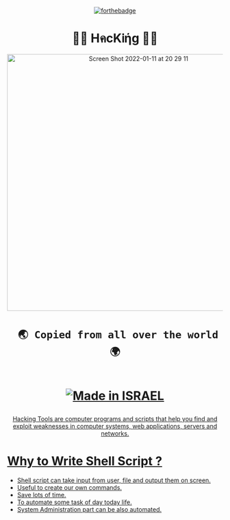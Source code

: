 <div align="center">

[![forthebadge](https://forthebadge.com/images/badges/built-with-love.svg)](https://forthebadge.com)

<h1 align="center"> 👨‍💻 HคcKᎥήg 👨‍💻 </h1>

<img width="598" alt="Screen Shot 2022-01-11 at 20 29 11" src="https://user-images.githubusercontent.com/51442719/149000550-51937aad-9ddf-4c20-b3e6-535b9159560d.png">


<h1 align="center">

` 🌏 Copied from all over the world 🌍`

<a href="https://www.fxp.co.il/showthread.php?t=21158005"><br><img title="Made in ISRAEL" src="https://img.shields.io/badge/MADE%20IN-ISRAEL-blue?style=for-the-badge">   

</h1>

<div align="center">


Hacking Tools are computer programs and scripts that help you find and exploit weaknesses in computer systems, web applications, servers and networks.

</div>
</div>

<h1>Why to Write Shell Script ?</h1>
  <ul>
    <li>Shell script can take input from user, file and output them on screen.</li>
    <li>Useful to create our own commands.</li>
    <li>Save lots of time.</li>
    <li>To automate some task of day today life.</li>
    <li>System Administration part can be also automated.</li>
  </ul>

